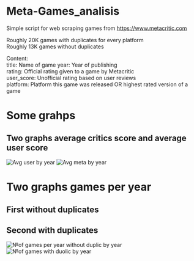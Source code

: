 # Meta-Games_analisis
Simple script for web scraping  games from https://www.metacritic.com 

Roughly 20K games with duplicates for every platform  
Roughly 13K games without duplicates

Content:  
title: Name of game 
year: Year of publishing  
rating: Official rating given to a game by Metacritic   
user_score: Unofficial rating based on user reviews   
platform: Platform this game was released OR highest rated version of a game  



# Some grahps 
## Two graphs average critics score and average user score 
![Avg user by year](https://user-images.githubusercontent.com/45687211/202182540-39d8772f-17c9-4104-a81b-e65489ab1e52.png)
![Avg meta by year](https://user-images.githubusercontent.com/45687211/202182567-b6102838-6cd8-4a24-bf65-bfa83f76ba09.png)


# Two graphs games per year   
## First without duplicates  
## Second with duplicates  

![№of games per year without duplic by year](https://user-images.githubusercontent.com/45687211/202182815-9d13950d-e00d-4923-b30b-dcb69d3923bb.png)
![№of games with duolic by year](https://user-images.githubusercontent.com/45687211/202182828-0ce8a17b-5f64-4eef-8526-f00a261d07b8.png)
